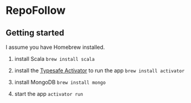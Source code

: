 # RepoFollow

## Getting started

I assume you have Homebrew installed.

1. install Scala
`brew install scala`

1. install the [Typesafe Activator](https://typesafe.com/activator) to run the app
`brew install activator`

1. install MongoDB
`brew install mongo`

1. start the app
`activator run`